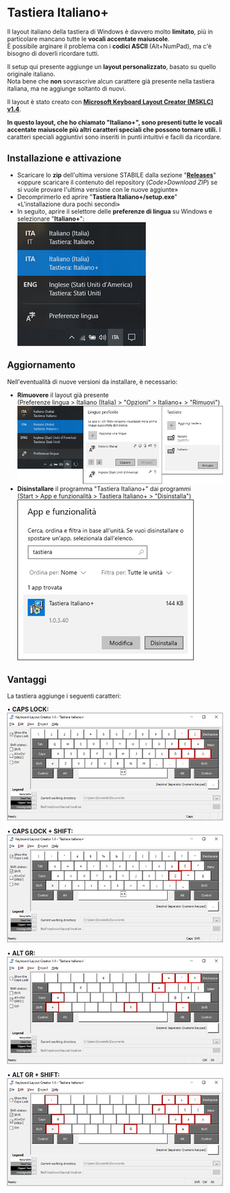 # Tastiera Italiano+
Il layout italiano della tastiera di Windows è davvero molto **limitato**, più in particolare mancano tutte le **vocali accentate maiuscole**.<br>
È possibile arginare il problema con i **codici ASCII** (Alt+NumPad), ma c'è bisogno di doverli ricordare tutti.

Il setup qui presente aggiunge un **layout personalizzato**, basato su quello originale italiano.<br>
Nota bene che **non** sovrascrive alcun carattere già presente nella tastiera italiana, ma ne aggiunge soltanto di nuovi.

Il layout è stato creato con **[Microsoft Keyboard Layout Creator (MSKLC) v1.4](https://www.microsoft.com/en-us/download/details.aspx?id=102134)**.

**In questo layout, che ho chiamato "Italiano+", sono presenti tutte le vocali accentate maiuscole più altri caratteri speciali che possono tornare utili.** I caratteri speciali aggiuntivi sono inseriti in punti intuitivi e facili da ricordare.

## Installazione e attivazione
- Scaricare lo **zip** dell'ultima versione STABILE dalla sezione "**[Releases](https://github.com/xDonatello/TastieraItalianoPlus/releases)**"<br>
«oppure scaricare il contenuto del repository (*Code>Download ZIP*) se si vuole provare l'ultima versione con le nuove aggiunte»
- Decomprimerlo ed aprire "**Tastiera Italiano+/setup.exe**"<br>
«L'installazione dura pochi secondi»
- In seguito, aprire il selettore delle **preferenze di lingua** su Windows e selezionare "**Italiano+**":<br>
![lingue](Screenshot/Windows.png)

## Aggiornamento
Nell'eventualità di nuove versioni da installare, è necessario:
- **Rimuovere** il layout già presente<br>
(Preferenze lingua > Italiano (Italia) > "Opzioni" > Italiano+ > "Rimuovi")<br>
![lingue](Screenshot/Windows2.png)
- **Disinstallare** il programma "Tastiera Italiano+" dai programmi<br>
(Start > App e funzionalità > Tastiera Italiano+ > "Disinstalla")<br>
![lingue](Screenshot/Windows3.png)

## Vantaggi
La tastiera aggiunge i seguenti caratteri:

• **CAPS LOCK:**<br>
![caps lock](Screenshot/2_CapsLock.png)

• **CAPS LOCK + SHIFT:**<br>
![caps lock + shift](Screenshot/4_CapsLock+Shift.png)

• **ALT GR:**<br>
![alt gr](Screenshot/5_AltGr.png)

• **ALT GR + SHIFT:**<br>
![shift + alt gr](Screenshot/6_AltGr+Shift.png)

